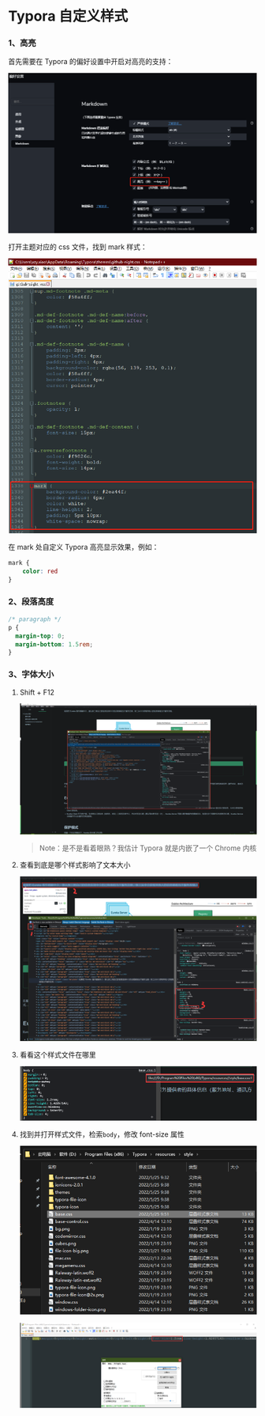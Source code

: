 # Typora 自定义样式

### 1、高亮

首先需要在 Typora 的偏好设置中开启对高亮的支持：

![image-20220331092107104](markdown/自定义样式.assets/image-20220331092107104.png)

打开主题对应的 css 文件，找到 mark 样式：

![image-20220331092435963](markdown/自定义样式.assets/image-20220331092435963.png)

在 mark 处自定义 Typora 高亮显示效果，例如：

```css
mark {
    color: red
}
```

### 2、段落高度

```css
/* paragraph */
p {
  margin-top: 0;
  margin-bottom: 1.5rem;
}
```



### 3、字体大小

1.   Shift + F12

     ![image-20220525095422553](markdown/自定义样式.assets/image-20220525095422553.png)

     >   Note：是不是看着眼熟？我估计 Typora 就是内嵌了一个 Chrome 内核

2.   查看到底是哪个样式影响了文本大小

     ![image-20220525095633348](markdown/自定义样式.assets/image-20220525095633348.png)

3.   看看这个样式文件在哪里

     ![image-20220525095743882](markdown/自定义样式.assets/image-20220525095743882.png)

4.   找到并打开样式文件，检索`body`，修改 font-size 属性

     ![image-20220525095900201](markdown/自定义样式.assets/image-20220525095900201.png)

     ![image-20220525095934859](markdown/自定义样式.assets/image-20220525095934859.png)
